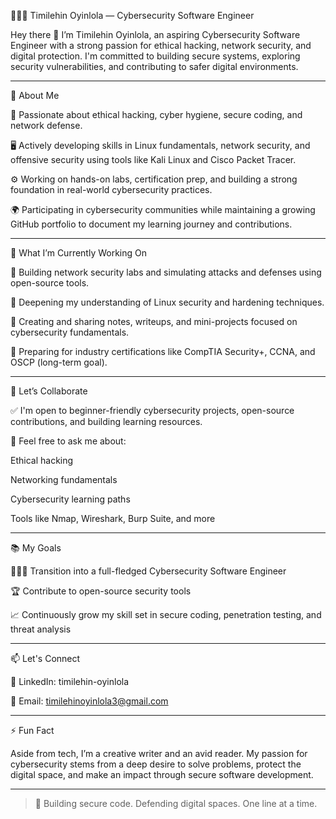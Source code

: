 

👩🏾‍💻 Timilehin Oyinlola — Cybersecurity Software Engineer

Hey there 👋 I’m Timilehin Oyinlola, an aspiring Cybersecurity Software Engineer with a strong passion for ethical hacking, network security, and digital protection. I'm committed to building secure systems, exploring security vulnerabilities, and contributing to safer digital environments.


---

🧠 About Me

🔐 Passionate about ethical hacking, cyber hygiene, secure coding, and network defense.

🖥️ Actively developing skills in Linux fundamentals, network security, and offensive security using tools like Kali Linux and Cisco Packet Tracer.

⚙️ Working on hands-on labs, certification prep, and building a strong foundation in real-world cybersecurity practices.

🌍 Participating in cybersecurity communities while maintaining a growing GitHub portfolio to document my learning journey and contributions.



---

💼 What I’m Currently Working On

🧪 Building network security labs and simulating attacks and defenses using open-source tools.

🐧 Deepening my understanding of Linux security and hardening techniques.

📁 Creating and sharing notes, writeups, and mini-projects focused on cybersecurity fundamentals.

📜 Preparing for industry certifications like CompTIA Security+, CCNA, and OSCP (long-term goal).



---

🤝 Let’s Collaborate

✅ I'm open to beginner-friendly cybersecurity projects, open-source contributions, and building learning resources.

💬 Feel free to ask me about:

Ethical hacking

Networking fundamentals

Cybersecurity learning paths

Tools like Nmap, Wireshark, Burp Suite, and more




---

📚 My Goals

👩🏾‍💻 Transition into a full-fledged Cybersecurity Software Engineer

🏆 Contribute to open-source security tools

📈 Continuously grow my skill set in secure coding, penetration testing, and threat analysis



---

📫 Let's Connect

📍 LinkedIn: timilehin-oyinlola

📧 Email: timilehinoyinlola3@gmail.com



---

⚡ Fun Fact

Aside from tech, I’m a creative writer and an avid reader. My passion for cybersecurity stems from a deep desire to solve problems, protect the digital space, and make an impact through secure software development.


---

> 🔐 Building secure code. Defending digital spaces. One line at a time.
